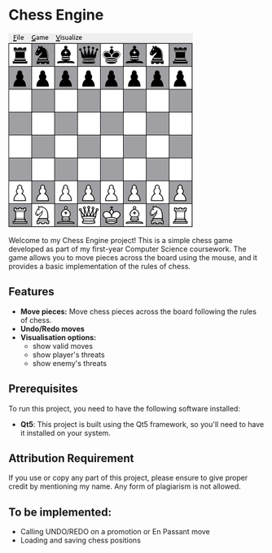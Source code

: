 # Chess Engine

![board](images/board.png)

Welcome to my Chess Engine project! This is a simple chess game developed as part of my first-year Computer Science coursework. The game allows you to move pieces across the board using the mouse, and it provides a basic implementation of the rules of chess.

## Features
- **Move pieces:** Move chess pieces across the board following the rules of chess.
- **Undo/Redo moves**
- **Visualisation options:**
  - show valid moves
  - show player's threats
  - show enemy's threats

## Prerequisites
To run this project, you need to have the following software installed:

- **Qt5**: This project is built using the Qt5 framework, so you'll need to have it installed on your system.

## Attribution Requirement

If you use or copy any part of this project, please ensure to give proper credit by mentioning my name. 
Any form of plagiarism is not allowed.

## To be implemented:
- Calling UNDO/REDO on a promotion or En Passant move
- Loading and saving chess positions

